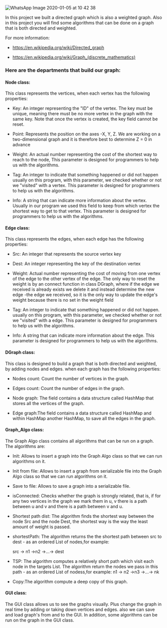 
![WhatsApp Image 2020-01-05 at 10 42 38](https://user-images.githubusercontent.com/57855070/71777411-292c4600-2fa8-11ea-8c89-4a91053942bd.jpeg)

In this project we built a directed graph which is also a weighted graph.
Also in this project you will find some algorithms that can be done on a graph that is both directed and weighted.

For more information:
* https://en.wikipedia.org/wiki/Directed_graph

* https://en.wikipedia.org/wiki/Graph_(discrete_mathematics)


### Here are the departments that build our graph:
#### Node class:
This class represents the vertices, when each vertex has the following properties:
* Key:
An integer representing the "ID" of the vertex. The key must be unique, meaning there must be no more vertex in the graph with the same key.
Note that once the vertex is created, the key field cannot be reset.

* Point:
Represents the position on the axes -X, Y, Z.
We are working on a two-dimensional graph and it is therefore best to determine Z = 0 in advance

* Weight:
An actual number representing the cost of the shortest way to reach to the node, This parameter is designed for programmers to help us with the algorithms.

* Tag:
An integer to indicate that something happened or did not happen
usually on this program, with this parameter, we checked whether or not we "visited" with a vertex.
This parameter is designed for programmers to help us with the algorithms.

* Info: 
A string that can indicate more information about the vertex.
Usually in our program we used this field to keep from which vertex the shortest way to get to that vertex.
This parameter is designed for programmers to help us with the algorithms.

#### Edge class:
This class represents the edges, when each edge has the following properties:
* Src:
An integer that represents the source vertex key

* Dest:
An integer representing the key of the destination vertex

* Weight:
Actual number representing the cost of moving from one vertex of the edge to the other vertex of the edge.
The only way to reset the weight is by an connect function in class DGraph, where if the edge we received is already exists we delete it and instead determine the new edge -the edge we received, so it is the only way to update the edge's weight because there is no set in the weight field

* Tag:
An integer to indicate that something happened or did not happen.
usually on this program, with this parameter, we checked whether or not we "visited" with a edge.
This parameter is designed for programmers to help us with the algorithms.

* Info: 
A string that can indicate more information about the edge.
This parameter is designed for programmers to help us with the algorithms.

####  DGraph class:
This class is designed to build a graph  that is both directed and weighted, by adding nodes and edges.
 when each graph has the following properties:
 
 * Nodes count: Count the number of vertices in the graph.
 
 * Edges count: Count the number of edges in the graph.
 
 * Node graph: The field contains a data structure called HashMap that stores all the vertices of the graph.
 
 * Edge graph:The field contains a data structure called HashMap and within HashMap another HashMap, to save all the edges in the graph.
 
 ####  Graph_Algo class:
 The Graph Algo class contains all algorithms that can be run on a graph. The algorithms are:
 
 * Init: Allows to insert a graph into the Graph Algo class so that we can run algorithms on it.
 
 * Init from file: Allows to insert a graph from serializable file into the Graph Algo class so that we can run algorithms on it.

* Save to file: Allows to save a graph into a serializable file.

* isConnected: Checks whether the graph is strongly related, that is, if for any two vertices in the graph we mark them in u, v there is a path between u and v and there is a path between v and u.

* Shortest path dist: The algorithm finds the shortest way between the node Src and the node Dest, the shortest way is the way the least amount of weight is passed.

* shortestPath: The algorithm returns the the shortest path between src to dest - as an ordered List of nodes,for example: 

  src -> n1 ->n2 ->...-> dest

* TSP: The algorithm computes a relatively short path which visit each node in the targets List.
 The algorithm return the nodes we pass in this path  - as an ordered List of nodess,for example: 
  n1 -> n2 ->n3 ->...-> nk

* Copy:The algorithm compute a deep copy of this graph.

####  GUI class:

The GUI class allows us to see the graphs visually.
Plus change the graph in real time by adding or taking down vertices and edges.
also we can save and load graph's from and to the  GUI.
In addition, some algorithms can be run on the graph in the GUI class.



















